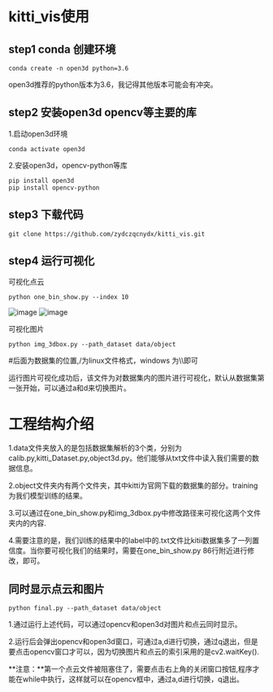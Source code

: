 # kitti_vis使用
## step1 conda 创建环境

```
conda create -n open3d python=3.6 
```
open3d推荐的python版本为3.6，我记得其他版本可能会有冲突。

## step2 安装open3d opencv等主要的库

1.启动open3d环境
```
conda activate open3d
```
2.安装open3d，opencv-python等库
```
pip install open3d
pip install opencv-python 
```
## step3 下载代码
```
git clone https://github.com/zydczqcnydx/kitti_vis.git
```
## step4 运行可视化
 可视化点云
```
python one_bin_show.py --index 10
```
![image](https://github.com/zydczqcnydx/kitti_vis/blob/main/vis_result_imgs/BEV.png)
![image](https://github.com/zydczqcnydx/kitti_vis/blob/main/vis_result_imgs/FV.png)

 可视化图片

```
python img_3dbox.py --path_dataset data/object
```
#后面为数据集的位置,/为linux文件格式，windows 为\\\即可

运行图片可视化成功后，该文件为对数据集内的图片进行可视化，默认从数据集第一张开始，可以通过a和d来切换图片。

# 工程结构介绍
1.data文件夹放入的是包括数据集解析的3个类，分别为calib.py,kitti_Dataset.py,object3d.py。他们能够从txt文件中读入我们需要的数据信息。

2.object文件夹内有两个文件夹，其中kitti为官网下载的数据集的部分。training为我们模型训练的结果。

3.可以通过在one_bin_show.py和img_3dbox.py中修改路径来可视化这两个文件夹内的内容.

4.需要注意的是，我们训练的结果中的label中的.txt文件比kitii数据集多了一列置信度。当你要可视化我们的结果时，需要在one_bin_show.py 86行附近进行修改，即可。

## 同时显示点云和图片
```
python final.py --path_dataset data/object
```
1.通过运行上述代码，可以通过opencv和open3d对图片和点云同时显示。

2.运行后会弹出opencv和open3d窗口，可通过a,d进行切换，通过q退出，但是要点击opencv窗口才可以，因为切换图片和点云的索引采用的是cv2.waitKey().

**注意：**第一个点云文件被阻塞住了，需要点击右上角的关闭窗口按钮,程序才能在while中执行，这样就可以在opencv框中，通过a,d进行切换，q退出。
